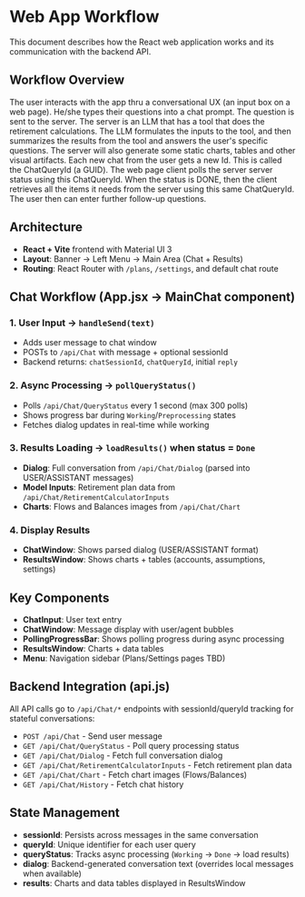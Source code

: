 # Web App Workflow

This document describes how the React web application works and its communication with the backend API.

## Workflow Overview
The user interacts with the app thru a conversational UX (an input box on a web page).
He/she types their questions into a chat prompt. The question is sent to the server. The server is an LLM that has a tool that does the retirement calculations. The LLM formulates the inputs to the tool, and then summarizes the results from the tool and answers the user's specific questions. The server will also generate some static charts, tables and other visual artifacts.
Each new chat from the user gets a new Id. This is called the ChatQueryId (a GUID).
The web page client polls the server server status using this ChatQueryId. 
When the status is DONE, then the client retrieves all the items it needs from the server using this same ChatQueryId.
The user then can enter further follow-up questions.


## Architecture

- **React + Vite** frontend with Material UI 3
- **Layout**: Banner → Left Menu → Main Area (Chat + Results)
- **Routing**: React Router with `/plans`, `/settings`, and default chat route

## Chat Workflow (App.jsx → MainChat component)

### 1. User Input → `handleSend(text)`
- Adds user message to chat window
- POSTs to `/api/Chat` with message + optional sessionId
- Backend returns: `chatSessionId`, `chatQueryId`, initial `reply`

### 2. Async Processing → `pollQueryStatus()`
- Polls `/api/Chat/QueryStatus` every 1 second (max 300 polls)
- Shows progress bar during `Working`/`Preprocessing` states
- Fetches dialog updates in real-time while working

### 3. Results Loading → `loadResults()` when status = `Done`
- **Dialog**: Full conversation from `/api/Chat/Dialog` (parsed into USER/ASSISTANT messages)
- **Model Inputs**: Retirement plan data from `/api/Chat/RetirementCalculatorInputs`
- **Charts**: Flows and Balances images from `/api/Chat/Chart`

### 4. Display Results
- **ChatWindow**: Shows parsed dialog (USER/ASSISTANT format)
- **ResultsWindow**: Shows charts + tables (accounts, assumptions, settings)

## Key Components

- **ChatInput**: User text entry
- **ChatWindow**: Message display with user/agent bubbles
- **PollingProgressBar**: Shows polling progress during async processing
- **ResultsWindow**: Charts + data tables
- **Menu**: Navigation sidebar (Plans/Settings pages TBD)

## Backend Integration (api.js)

All API calls go to `/api/Chat/*` endpoints with sessionId/queryId tracking for stateful conversations:

- `POST /api/Chat` - Send user message
- `GET /api/Chat/QueryStatus` - Poll query processing status
- `GET /api/Chat/Dialog` - Fetch full conversation dialog
- `GET /api/Chat/RetirementCalculatorInputs` - Fetch retirement plan data
- `GET /api/Chat/Chart` - Fetch chart images (Flows/Balances)
- `GET /api/Chat/History` - Fetch chat history

## State Management

- **sessionId**: Persists across messages in the same conversation
- **queryId**: Unique identifier for each user query
- **queryStatus**: Tracks async processing (`Working` → `Done` → load results)
- **dialog**: Backend-generated conversation text (overrides local messages when available)
- **results**: Charts and data tables displayed in ResultsWindow
